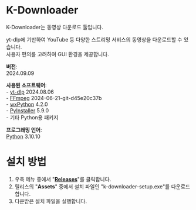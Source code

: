 # K-Downloader
<p>K-Downloader는 동영상 다운로드 툴입니다.
<p>yt-dlp에 기반하여 YouTube 등 다양한 스트리밍 서비스의 동영상을 다운로드할 수 있습니다.<br>
사용자 편의를 고려하여 GUI 환경을 제공합니다.

<p><strong>버전</strong>: 
<br>2024.09.09
<p><strong>사용된 소프트웨어</strong>:<br>
- <a href="https://github.com/yt-dlp/yt-dlp">yt-dlp</a> 2024.08.06<br>
- <a href="https://www.ffmpeg.org/">FFmpeg</a> 2024-06-21-git-d45e20c37b<br>
- <a href="https://wxpython.org/">wxPython</a> 4.2.0<br>
- <a href="https://pyinstaller.org/">PyInstaller</a> 5.9.0<br>
- 기타 Python용 패키지
<p><strong>프로그래밍 언어</strong>:<br>
<a href="https://www.python.org/">Python</a> 3.10.10

# 설치 방법
<ol>
  <li>우측 메뉴 중에서 "<strong><a href="https://github.com/doriok-lab/k-downloader/releases">Releases</a></strong>"를 클릭합니다.</li>
  <li>릴리스의 "<strong>Assets</strong>" 중에서 설치 파일인 "k-downloader-setup.exe"를 다운로드합니다.</li>
  <li>다운받은 설치 파일을 실행합니다.</li>
</ol>
